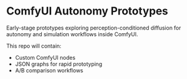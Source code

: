 # ComfyUI Autonomy Prototypes

Early-stage prototypes exploring perception-conditioned diffusion for autonomy and simulation workflows inside ComfyUI.

This repo will contain:
- Custom ComfyUI nodes
- JSON graphs for rapid prototyping
- A/B comparison workflows

